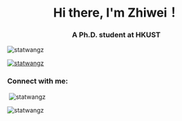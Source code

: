 <h1 align="center">Hi there, I'm Zhiwei！</h1>
<h3 align="center">A Ph.D. student at HKUST</h3>

<p align="left"> <img src="https://komarev.com/ghpvc/?username=statwangz&label=Profile%20views&color=0e75b6&style=flat" alt="statwangz" /> </p>

<p align="left"> <a href="https://github.com/ryo-ma/github-profile-trophy"><img src="https://github-profile-trophy.vercel.app/?username=statwangz" alt="statwangz" /></a> </p>

<h3 align="left">Connect with me:</h3>
<p align="left">
</p>

<p>&nbsp;<img align="center" src="https://github-readme-stats.vercel.app/api?username=statwangz&show_icons=true&locale=en" alt="statwangz" /></p>

<p><img align="center" src="https://github-readme-streak-stats.herokuapp.com/?user=statwangz&" alt="statwangz" /></p>
